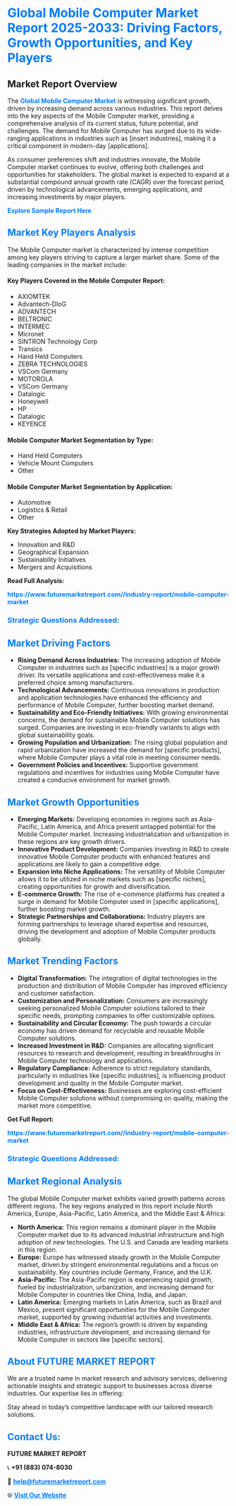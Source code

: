 <h1 style="color: #007BFF;">Global Mobile Computer Market Report 2025-2033: Driving Factors, Growth Opportunities, and Key Players</h1>

<section id="overview">
<h2>Market Report Overview</h2>
<p>The <a href="https://www.futuremarketreport.com//industry-report/mobile-computer-market" style="color: #007BFF; text-decoration: none;"><strong>Global Mobile Computer Market</strong></a> is witnessing significant growth, driven by increasing demand across various industries. This report delves into the key aspects of the Mobile Computer market, providing a comprehensive analysis of its current status, future potential, and challenges. The demand for Mobile Computer has surged due to its wide-ranging applications in industries such as [insert industries], making it a critical component in modern-day [applications].</p>
<p>As consumer preferences shift and industries innovate, the Mobile Computer market continues to evolve, offering both challenges and opportunities for stakeholders. The global market is expected to expand at a substantial compound annual growth rate (CAGR) over the forecast period, driven by technological advancements, emerging applications, and increasing investments by major players.</p>
</section>

<section id="overview">
<p><a href="https://www.futuremarketreport.com//request-sample/reportId=84940" style="color: #007BFF; text-decoration: none;"><strong>Explore Sample Report Here</strong></a></p>
</section>

<section id="key-players">
<h2 style="color: #007BFF;">Market Key Players Analysis</h2>
<p>The Mobile Computer market is characterized by intense competition among key players striving to capture a larger market share. Some of the leading companies in the market include:</p>
<h4>Key Players Covered in the Mobile Computer Report:</h4>
<ul><li>AXIOMTEK</li><li>Advantech-DloG</li><li>ADVANTECH</li><li>BELTRONIC</li><li>INTERMEC</li><li>Micronet</li><li>SINTRON Technology Corp</li><li>Transics</li><li>Hand Held Computers</li><li>ZEBRA TECHNOLOGIES</li><li>VSCom Germany</li><li>MOTOROLA</li><li>VSCom Germany</li><li>Datalogic</li><li>Honeywell</li><li>HP</li><li>Datalogic</li><li>KEYENCE</li></ul>
<h4>Mobile Computer Market Segmentation by Type:</h4>
<ul><li>Hand Held Computers</li><li>Vehicle Mount Computers</li><li>Other</li></ul>

<h4>Mobile Computer Market Segmentation by Application:</h4>
<ul><li>Automotive</li><li>Logistics &amp; Retail</li><li>Other</li></ul>
<p><strong>Key Strategies Adopted by Market Players:</strong></p>
<ul>
<li>Innovation and R&D</li>
<li>Geographical Expansion</li>
<li>Sustainability Initiatives</li>
<li>Mergers and Acquisitions</li>
</ul>
</section>

<section>
<p><strong>Read Full Analysis: </strong></p><a href="https://www.futuremarketreport.com//industry-report/mobile-computer-market" style="color: #007BFF; text-decoration: none;"><strong>https://www.futuremarketreport.com//industry-report/mobile-computer-market</strong></a>
<h3 style="color: #007BFF;">Strategic Questions Addressed:</h3>
</section>

<section id="driving-factors">
<h2 style="color: #007BFF;">Market Driving Factors</h2>
<ul>
<li><strong>Rising Demand Across Industries:</strong> The increasing adoption of Mobile Computer in industries such as [specific industries] is a major growth driver. Its versatile applications and cost-effectiveness make it a preferred choice among manufacturers.</li>
<li><strong>Technological Advancements:</strong> Continuous innovations in production and application technologies have enhanced the efficiency and performance of Mobile Computer, further boosting market demand.</li>
<li><strong>Sustainability and Eco-Friendly Initiatives:</strong> With growing environmental concerns, the demand for sustainable Mobile Computer solutions has surged. Companies are investing in eco-friendly variants to align with global sustainability goals.</li>
<li><strong>Growing Population and Urbanization:</strong> The rising global population and rapid urbanization have increased the demand for [specific products], where Mobile Computer plays a vital role in meeting consumer needs.</li>
<li><strong>Government Policies and Incentives:</strong> Supportive government regulations and incentives for industries using Mobile Computer have created a conducive environment for market growth.</li>
</ul>
</section>

<section id="growth-opportunities">
<h2 style="color: #007BFF;">Market Growth Opportunities</h2>
<ul>
<li><strong>Emerging Markets:</strong> Developing economies in regions such as Asia-Pacific, Latin America, and Africa present untapped potential for the Mobile Computer market. Increasing industrialization and urbanization in these regions are key growth drivers.</li>
<li><strong>Innovative Product Development:</strong> Companies investing in R&D to create innovative Mobile Computer products with enhanced features and applications are likely to gain a competitive edge.</li>
<li><strong>Expansion into Niche Applications:</strong> The versatility of Mobile Computer allows it to be utilized in niche markets such as [specific niches], creating opportunities for growth and diversification.</li>
<li><strong>E-commerce Growth:</strong> The rise of e-commerce platforms has created a surge in demand for Mobile Computer used in [specific applications], further boosting market growth.</li>
<li><strong>Strategic Partnerships and Collaborations:</strong> Industry players are forming partnerships to leverage shared expertise and resources, driving the development and adoption of Mobile Computer products globally.</li>
</ul>
</section>

<section id="trending-factors">
<h2 style="color: #007BFF;">Market Trending Factors</h2>
<ul>
<li><strong>Digital Transformation:</strong> The integration of digital technologies in the production and distribution of Mobile Computer has improved efficiency and customer satisfaction.</li>
<li><strong>Customization and Personalization:</strong> Consumers are increasingly seeking personalized Mobile Computer solutions tailored to their specific needs, prompting companies to offer customizable options.</li>
<li><strong>Sustainability and Circular Economy:</strong> The push towards a circular economy has driven demand for recyclable and reusable Mobile Computer solutions.</li>
<li><strong>Increased Investment in R&D:</strong> Companies are allocating significant resources to research and development, resulting in breakthroughs in Mobile Computer technology and applications.</li>
<li><strong>Regulatory Compliance:</strong> Adherence to strict regulatory standards, particularly in industries like [specific industries], is influencing product development and quality in the Mobile Computer market.</li>
<li><strong>Focus on Cost-Effectiveness:</strong> Businesses are exploring cost-efficient Mobile Computer solutions without compromising on quality, making the market more competitive.</li>
</ul>
</section>

<section>
<p><strong>Get Full Report: </strong></p><a href="https://www.futuremarketreport.com//industry-report/mobile-computer-market" style="color: #007BFF; text-decoration: none;"><strong>https://www.futuremarketreport.com//industry-report/mobile-computer-market</strong></a>
<h3 style="color: #007BFF;">Strategic Questions Addressed:</h3>
</section>


<section id="regional-analysis">
<h2 style="color: #007BFF;">Market Regional Analysis</h2>
<p>The global Mobile Computer market exhibits varied growth patterns across different regions. The key regions analyzed in this report include North America, Europe, Asia-Pacific, Latin America, and the Middle East & Africa:</p>
<ul>
<li><strong>North America:</strong> This region remains a dominant player in the Mobile Computer market due to its advanced industrial infrastructure and high adoption of new technologies. The U.S. and Canada are leading markets in this region.</li>
<li><strong>Europe:</strong> Europe has witnessed steady growth in the Mobile Computer market, driven by stringent environmental regulations and a focus on sustainability. Key countries include Germany, France, and the U.K.</li>
<li><strong>Asia-Pacific:</strong> The Asia-Pacific region is experiencing rapid growth, fueled by industrialization, urbanization, and increasing demand for Mobile Computer in countries like China, India, and Japan.</li>
<li><strong>Latin America:</strong> Emerging markets in Latin America, such as Brazil and Mexico, present significant opportunities for the Mobile Computer market, supported by growing industrial activities and investments.</li>
<li><strong>Middle East & Africa:</strong> The region’s growth is driven by expanding industries, infrastructure development, and increasing demand for Mobile Computer in sectors like [specific sectors].</li>
</ul>
</section>

<footer>
<h2 style="color: #007BFF;">About FUTURE MARKET REPORT</h2>
<p>We are a trusted name in market research and advisory services, delivering actionable insights and strategic support to businesses across diverse industries. Our expertise lies in offering:</p>

<p>Stay ahead in today’s competitive landscape with our tailored research solutions.</p>

<h2 style="color: #007BFF;">Contact Us:</h2>
<p><strong>FUTURE MARKET REPORT</strong></p>
<p>📞 <strong>+91 (883) 074-8030</strong></p>
<p>📧 <strong><a href="mailto:help@futuremarketreport.com" style="color: #007BFF;">help@futuremarketreport.com</a></strong></p>
<p>🌐 <strong><a href="https://www.futuremarketreport.com/" style="color: #007BFF;">Visit Our Website</a></strong></p>
</footer>